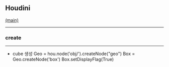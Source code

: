## Houdini
[(main)](/readme.md) 
* * *
### create
* * *
- cube 생성
Geo = hou.node('obj/').createNode("geo")
Box = Geo.createNode('box')
Box.setDisplayFlag(True)